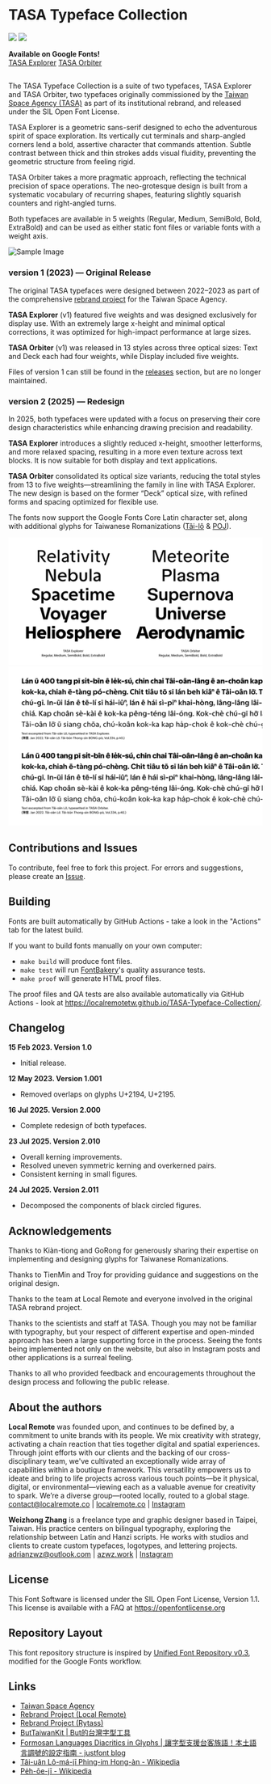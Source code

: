 # TASA Typeface Collection

[![][E-Fontbakery]](https://localremotetw.github.io/TASA-Typeface-Collection/fontbakery/TASAExplorer-fontbakery-report.html)
[![][O-Fontbakery]](https://localremotetw.github.io/TASA-Typeface-Collection/fontbakery/TASAExplorer-fontbakery-report.html)

[E-Fontbakery]: https://img.shields.io/endpoint?url=https%3A%2F%2Fraw.githubusercontent.com%2Flocalremotetw%2FTASA-Typeface-Collection%2Fgh-pages%2Fbadges%2FTASAExplorer%2Foverall.json&label=FontBakery%20QA%20(Explorer)
[O-Fontbakery]: https://img.shields.io/endpoint?url=https%3A%2F%2Fraw.githubusercontent.com%2Flocalremotetw%2FTASA-Typeface-Collection%2Fgh-pages%2Fbadges%2FTASAExplorer%2Foverall.json&label=FontBakery%20QA%20(Orbiter)



**Available on Google Fonts!**  
[TASA Explorer](https://fonts.google.com/specimen/TASA+Explorer) [TASA Orbiter](https://fonts.google.com/specimen/TASA+Orbiter)


##
The TASA Typeface Collection is a suite of two typefaces, TASA Explorer and TASA Orbiter, two typefaces originally commissioned by the [Taiwan Space Agency (TASA)](https://www.tasa.org.tw/en-US) as part of its institutional rebrand, and released under the SIL Open Font License.

TASA Explorer is a geometric sans-serif designed to echo the adventurous spirit of space exploration. Its vertically cut terminals and sharp-angled corners lend a bold, assertive character that commands attention. Subtle contrast between thick and thin strokes adds visual fluidity, preventing the geometric structure from feeling rigid.

TASA Orbiter takes a more pragmatic approach, reflecting the technical precision of space operations. The neo-grotesque design is built from a systematic vocabulary of recurring shapes, featuring slightly squarish counters and right-angled turns.

Both typefaces are available in 5 weights (Regular, Medium, SemiBold, Bold, ExtraBold) and can be used as either static font files or variable fonts with a weight axis.

![Sample Image](documentation/001.gif)

### version 1 (2023) –– Original Release
The original TASA typefaces were designed between 2022–2023 as part of the comprehensive [rebrand project](https://www.localremote.co/projects/taiwan-space-agency) for the Taiwan Space Agency.

**TASA Explorer** (v1) featured five weights and was designed exclusively for display use. With an extremely large x-height and minimal optical corrections, it was optimized for high-impact performance at large sizes.

**TASA Orbiter** (v1) was released in 13 styles across three optical sizes: Text and Deck each had four weights, while Display included five weights.

Files of version 1 can still be found in the [releases](https://github.com/localremotetw/TASA-Typeface-Collection/releases/tag/v1.001) section, but are no longer maintained.

### version 2 (2025) –– Redesign
In 2025, both typefaces were updated with a focus on preserving their core design characteristics while enhancing drawing precision and readability.

**TASA Explorer** introduces a slightly reduced x-height, smoother letterforms, and more relaxed spacing, resulting in a more even texture across text blocks. It is now suitable for both display and text applications.

**TASA Orbiter** consolidated its optical size variants, reducing the total styles from 13 to five weights—streamlining the family in line with TASA Explorer. The new design is based on the former “Deck” optical size, with refined forms and spacing optimized for flexible use.

The fonts now support the Google Fonts Core Latin character set, along with additional glyphs for Taiwanese Romanizations ([Tâi-lô](https://en.wikipedia.org/wiki/T%C3%A2i-u%C3%A2n_L%C3%B4-m%C3%A1-j%C4%AB_Phing-im_Hong-%C3%A0n) & [POJ](https://en.wikipedia.org/wiki/Pe%CC%8Dh-%C5%8De-j%C4%AB)).

![Sample Image](documentation/002.png)
![Sample Image](documentation/003.png)

## Contributions and Issues
To contribute, feel free to fork this project. For errors and suggestions, please create an [Issue](https://github.com/localremotetw/TASA-Typeface-Collection/issues).

## Building

Fonts are built automatically by GitHub Actions - take a look in the "Actions" tab for the latest build.

If you want to build fonts manually on your own computer:

* `make build` will produce font files.
* `make test` will run [FontBakery](https://github.com/googlefonts/fontbakery)'s quality assurance tests.
* `make proof` will generate HTML proof files.

The proof files and QA tests are also available automatically via GitHub Actions - look at <https://localremotetw.github.io/TASA-Typeface-Collection/>.

## Changelog

**15 Feb 2023. Version 1.0**
- Initial release.

**12 May 2023. Version 1.001**
- Removed overlaps on glyphs U+2194, U+2195.

**16 Jul 2025. Version 2.000**
- Complete redesign of both typefaces.

**23 Jul 2025. Version 2.010**
- Overall kerning improvements.
- Resolved uneven symmetric kerning and overkerned pairs.
- Consistent kerning in small figures.

**24 Jul 2025. Version 2.011**
- Decomposed the components of black circled figures.

## Acknowledgements

Thanks to Kiàn-tiong and GoRong for generously sharing their expertise on implementing and designing glyphs for Taiwanese Romanizations.

Thanks to TienMin and Troy for providing guidance and suggestions on the original design.

Thanks to the team at Local Remote and everyone involved in the original TASA rebrand project.

Thanks to the scientists and staff at TASA. Though you may not be familiar with typography, but your respect of different expertise and open-minded approach has been a large supporting force in the process. Seeing the fonts being implemented not only on the website, but also in Instagram posts and other applications is a surreal feeling.

Thanks to all who provided feedback and encouragements throughout the design process and following the public release.

## About the authors

**Local Remote**  was founded upon, and continues to be defined by, a commitment to unite brands with its people. We mix creativity with strategy, activating a chain reaction that ties together digital and spatial experiences.
Through joint efforts with our clients and the backing of our cross-disciplinary team, we've cultivated an exceptionally wide array of capabilities within a boutique framework. This versatility empowers us to ideate and bring to life projects across various touch points—be it physical, digital, or environmental—viewing each as a valuable avenue for creativity to spark.
We’re a diverse group—rooted locally, routed to a global stage.  
[contact@localremote.co](mailto:contact@localremote.co) | [localremote.co](https://localremote.co/) | [Instagram](https://www.instagram.com/local.remote/)

**Weizhong Zhang** is a freelance type and graphic designer based in Taipei, Taiwan. His practice centers on bilingual typography, exploring the relationship between Latin and Hanzi scripts. He works with studios and clients to create custom typefaces, logotypes, and lettering projects.  
[adrianzwz@outlook.com](mailto:adrianzwz@outlook.com) | [azwz.work](https://azwz.work/) | [Instagram](https://www.instagram.com/a_a.zwz/)

## License

This Font Software is licensed under the SIL Open Font License, Version 1.1.  
This license is available with a FAQ at https://openfontlicense.org

## Repository Layout

This font repository structure is inspired by [Unified Font Repository v0.3](https://github.com/unified-font-repository/Unified-Font-Repository), modified for the Google Fonts workflow.

## Links
- [Taiwan Space Agency](https://www.tasa.org.tw/en-US)
- [Rebrand Project (Local Remote)](https://www.localremote.co/projects/taiwan-space-agency)
- [Rebrand Project (Rytass)](https://rytass.com/projects/TASA)
- [ButTaiwanKit | But的台灣字型工具](https://github.com/ButTaiwan/GlyphsTools/tree/main/ButTaiwanKit)
- [Formosan Languages Diacritics in Glyphs | 讓字型支援台客族語！本土語言調號的設定指南 - justfont blog](https://blog.justfont.com/2024/12/formosan_languages_diacritics_in_glyphs/)
- [Tâi-uân Lô-má-jī Phing-im Hong-àn - Wikipedia](https://en.wikipedia.org/wiki/T%C3%A2i-u%C3%A2n_L%C3%B4-m%C3%A1-j%C4%AB_Phing-im_Hong-%C3%A0n)
- [Pe̍h-ōe-jī - Wikipedia](https://en.wikipedia.org/wiki/Pe%CC%8Dh-%C5%8De-j%C4%AB)

